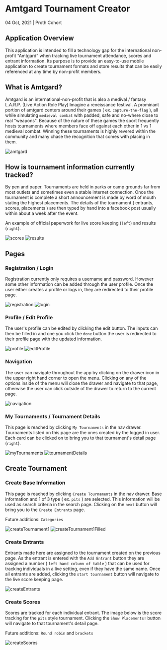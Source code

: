# Amtgard Tournament Creator

04 Oct, 2021 | Proth Cohort

## Application Overview

This application is intended to fill a technology gap for the international non-profit “Amtgard” when tracking live tournament attendance, scores and entrant information. Its purpose is to provide an easy-to-use mobile application to create tournament formats and store results that can be easily referenced at any time by non-profit members.

## What is Amtgard?

Amtgard is an international-non-profit that is also a medival / fantasy L.A.R.P. (Live Action Role Play) Imagine a reneissance festival. A prominant portion of amtgard centers around their games ( ex. `capture-the-flag` ), all while simulating `medieval combat` with padded, safe and no-where close to real "weapons". Because of the nature of these games the sport frequently hosts tournaments where members face off against each other in 1 vs 1 medieval combat. Winning these tournaments is highly revered within the community and many chase the recognition that comes with placing in them.

![amtgard](public/images/amtgard.png)

## How is tournament information currently tracked?

By pen and paper. Tournaments are held in parks or camp grounds far from most outlets and sometimes even a stable internet connection. Once the tournament is complete a short announcement is made by word of mouth stating the highest placements. The details of the tournament ( entrants, scores, placements ) are then typed by hand into a facebook post usually within about a week after the event.

An example of official paperwork for live score keeping (`left`) and results (`right`).

![scores](public/images/scores.png) ![results](public/images/results.png)

## Pages

### Registration / Login

Registration currently only requires a username and password. However some other information can be added through the user profile. Once the user either creates a profile or logs in, they are redirected to their profile page.

![registration](public/images/registration.png)  ![login](public/images/login.png)

### Profile / Edit Profile

The user's profile can be edited by clicking the edit button. The inputs can then be filled in and one you click the `done` button the user is redirected to their profile page with the updated information.

![profile](public/images/profile.png)  ![editProfile](public/images/edit-profile.png)

### Navigation

The user can navigate throughout the app by clicking on the drawer icon in the upper right hand corner to open the menu. Clicking on any of the options inside of the menu will close the drawer and navigate to that page, otherwise the user can click outside of the drawer to return to the current page.

![navigation](public/images/navigation2.png)

### My Tournaments / Tournament Details

This page is reached by clicking `My Tournaments` in the nav drawer.
Tournaments listed on this page are the ones created by the logged in user. Each card can be clicked on to bring you to that tournament's detail page (`right`).

![myTournaments](public/images/my-tournaments.png)  ![tournamentDetails](public/images/tournament-details.png)


## Create Tournament

### Create Base Information

This page is reached by clicking `Create Tournaments` in the nav drawer.
Base information and 1 of 3 type ( ex. `pits` ) are selected. This information will be used as search criteria in the search page. Clicking on the `next` button will bring you to the `Create Entrants` page.

Future additions: `Categories`

![createTournament1](public/images/create-tournament-1-blank.png) ![createTournament1Filled](public/images/create-tournament-1-filled.png)

### Create Entrants

Entrants made here are assigned to the tournament created on the previous page. As the entrant is entered with the `Add Entrant` button they are assigned a number ( `left hand column of table` ) that can be used for tracking individuals in a live setting, even if they have the same name. Once all entrants are added, clicking the `start tournament` button will navigate to the live score keeping page.

![createEntrants](public/images/create-tournament-2-entrants.png)

### Create Scores

Scores are tracked for each individual entrant. The image below is the score tracking for the `pits` style tournament. Clicking the `Show Placements!` button will navigate to that tournament's detail page.

Future additions: `Round robin` and `brackets`

![createScores](public/images/create-tournament-3-scores.png)
